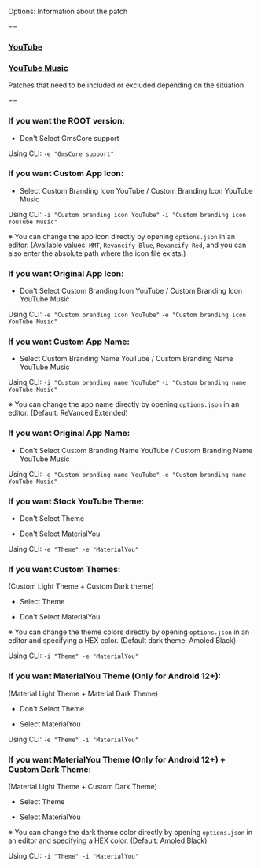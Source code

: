 Options: Information about the patch

==

### [YouTube](https://github.com/inotia00/revanced-patches/tree/revanced-extended#-comgoogleandroidyoutube)

### [YouTube Music](https://github.com/inotia00/revanced-patches/tree/revanced-extended#-comgoogleandroidappsyoutubemusic)

Patches that need to be included or excluded depending on the situation

==

### If you want the ROOT version:

- Don't Select GmsCore support

Using CLI: `-e "GmsCore support"`

### If you want Custom App Icon:

- Select Custom Branding Icon YouTube / Custom Branding Icon YouTube Music

Using CLI: `-i "Custom branding icon YouTube"` `-i "Custom branding icon YouTube Music"`

※ You can change the app icon directly by opening `options.json` in an editor. (Available values: `MMT`, `Revancify Blue`, `Revancify Red`, and you can also enter the absolute path where the icon file exists.)

### If you want Original App Icon:

- Don't Select Custom Branding Icon YouTube / Custom Branding Icon YouTube Music

Using CLI: `-e "Custom branding icon YouTube"` `-e "Custom branding icon YouTube Music"`

### If you want Custom App Name:

- Select Custom Branding Name YouTube / Custom Branding Name YouTube Music

Using CLI: `-i "Custom branding name YouTube"` `-i "Custom branding name YouTube Music"`

※ You can change the app name directly by opening `options.json` in an editor. (Default: ReVanced Extended)

### If you want Original App Name:

- Don't Select Custom Branding Name YouTube / Custom Branding Name YouTube Music

Using CLI: `-e "Custom branding name YouTube"` `-e "Custom branding name YouTube Music"`

### If you want Stock YouTube Theme:

- Don't Select Theme

- Don't Select MaterialYou

Using CLI: `-e "Theme" -e "MaterialYou"`

### If you want Custom Themes:

(Custom Light Theme + Custom Dark theme)

- Select Theme

- Don't Select MaterialYou

※ You can change the theme colors directly by opening `options.json` in an editor and specifying a HEX color. (Default dark theme: Amoled Black)

Using CLI: `-i "Theme" -e "MaterialYou"`

### If you want MaterialYou Theme (Only for Android 12+):

(Material Light Theme + Material Dark Theme)

- Don't Select Theme

- Select MaterialYou

Using CLI: `-e "Theme" -i "MaterialYou"`

### If you want MaterialYou Theme (Only for Android 12+) + Custom Dark Theme:

(Material Light Theme + Custom Dark Theme)

- Select Theme

- Select MaterialYou

※ You can change the dark theme color directly by opening `options.json` in an editor and specifying a HEX color. (Default: Amoled Black)

Using CLI: `-i "Theme" -i "MaterialYou"`
